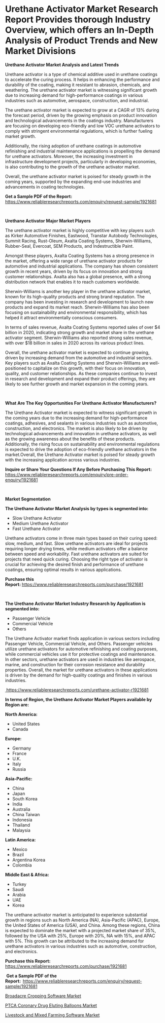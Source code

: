 <p><h1>Urethane Activator Market Research Report Provides thorough Industry Overview, which offers an In-Depth Analysis of Product Trends and New Market Divisions</h1></p><p><strong>Urethane Activator Market Analysis and Latest Trends</strong></p>
<p><p>Urethane activator is a type of chemical additive used in urethane coatings to accelerate the curing process. It helps in enhancing the performance and durability of the coating, making it resistant to abrasion, chemicals, and weathering. The urethane activator market is witnessing significant growth due to increasing demand for high-performance coatings in various industries such as automotive, aerospace, construction, and industrial.</p><p>The urethane activator market is expected to grow at a CAGR of 13% during the forecast period, driven by the growing emphasis on product innovation and technological advancements in the coatings industry. Manufacturers are focusing on developing eco-friendly and low VOC urethane activators to comply with stringent environmental regulations, which is further fueling market growth.</p><p>Additionally, the rising adoption of urethane coatings in automotive refinishing and industrial maintenance applications is propelling the demand for urethane activators. Moreover, the increasing investment in infrastructure development projects, particularly in developing economies, is also contributing to the growth of the urethane activator market.</p><p>Overall, the urethane activator market is poised for steady growth in the coming years, supported by the expanding end-use industries and advancements in coating technologies.</p></p>
<p><strong>Get a Sample PDF of the Report:&nbsp;</strong> <a href="https://www.reliableresearchreports.com/enquiry/request-sample/1921681">https://www.reliableresearchreports.com/enquiry/request-sample/1921681</a></p>
<p>&nbsp;</p>
<p><strong>Urethane Activator Major Market Players</strong></p>
<p><p>The urethane activator market is highly competitive with key players such as Kirker Automotive Finishes, Eastwood, Transtar Autobody Technologies, Summit Racing, Rust-Oleum, Axalta Coating Systems, Sherwin-Williams, Rubber-Seal, Evercoat, SEM Products, and Indestructible Paint. </p><p>Amongst these players, Axalta Coating Systems has a strong presence in the market, offering a wide range of urethane activator products for automotive and industrial applications. The company has shown consistent growth in recent years, driven by its focus on innovation and strong customer relationships. Axalta also has a global presence, with a strong distribution network that enables it to reach customers worldwide.</p><p>Sherwin-Williams is another key player in the urethane activator market, known for its high-quality products and strong brand reputation. The company has been investing in research and development to launch new products and expand its market reach. Sherwin-Williams has also been focusing on sustainability and environmental responsibility, which has helped it attract environmentally conscious consumers.</p><p>In terms of sales revenue, Axalta Coating Systems reported sales of over $4 billion in 2020, indicating strong growth and market share in the urethane activator segment. Sherwin-Williams also reported strong sales revenue, with over $18 billion in sales in 2020 across its various product lines.</p><p>Overall, the urethane activator market is expected to continue growing, driven by increasing demand from the automotive and industrial sectors. Key players such as Axalta Coating Systems and Sherwin-Williams are well-positioned to capitalize on this growth, with their focus on innovation, quality, and customer relationships. As these companies continue to invest in research and development and expand their product offerings, they are likely to see further growth and market expansion in the coming years.</p></p>
<p>&nbsp;</p>
<p><strong>What Are The Key Opportunities For Urethane Activator Manufacturers?</strong></p>
<p><p>The Urethane Activator market is expected to witness significant growth in the coming years due to the increasing demand for high-performance coatings, adhesives, and sealants in various industries such as automotive, construction, and electronics. The market is also likely to be driven by technological advancements and innovation in urethane activators, as well as the growing awareness about the benefits of these products. Additionally, the rising focus on sustainability and environmental regulations is expected to drive the adoption of eco-friendly urethane activators in the market.Overall, the Urethane Activator market is poised for steady growth with the increasing application across various industries.</p></p>
<p><strong>Inquire or Share Your Questions If Any Before Purchasing This Report:</strong> <a href="https://www.reliableresearchreports.com/enquiry/pre-order-enquiry/1921681">https://www.reliableresearchreports.com/enquiry/pre-order-enquiry/1921681</a></p>
<p>&nbsp;</p>
<p><strong>Market Segmentation</strong></p>
<p><strong>The Urethane Activator Market Analysis by types is segmented into:</strong></p>
<p><ul><li>Slow Urethane Activator</li><li>Medium Urethane Activator</li><li>Fast Urethane Activator</li></ul></p>
<p><p>Urethane activators come in three main types based on their curing speed: slow, medium, and fast. Slow urethane activators are ideal for projects requiring longer drying times, while medium activators offer a balance between speed and workability. Fast urethane activators are suited for projects that need quick curing. Choosing the right type of activator is crucial for achieving the desired finish and performance of urethane coatings, ensuring optimal results in various applications.</p></p>
<p><strong>Purchase this Report:&nbsp;</strong><a href="https://www.reliableresearchreports.com/purchase/1921681">https://www.reliableresearchreports.com/purchase/1921681</a></p>
<p>&nbsp;</p>
<p><strong>The Urethane Activator Market Industry Research by Application is segmented into:</strong></p>
<p><ul><li>Passenger Vehicle</li><li>Commercial Vehicle</li><li>Others</li></ul></p>
<p><p>The Urethane Activator market finds application in various sectors including Passenger Vehicle, Commercial Vehicle, and Others. Passenger vehicles utilize urethane activators for automotive refinishing and coating purposes, while commercial vehicles use it for protective coatings and maintenance. In other sectors, urethane activators are used in industries like aerospace, marine, and construction for their corrosion resistance and durability properties. Overall, the market for urethane activators in these applications is driven by the demand for high-quality coatings and finishes in various industries.</p></p>
<p><a href="https://www.reliableresearchreports.com/urethane-activator-r1921681">&nbsp;https://www.reliableresearchreports.com/urethane-activator-r1921681</a></p>
<p><strong>In terms of Region, the Urethane Activator Market Players available by Region are:</strong></p>
<p>
    <p> <strong> North America: </strong>
        <ul>
            <li>United States</li>
            <li>Canada</li>
        </ul>
        </p> 
    <p> <strong> Europe: </strong>
        <ul>
            <li>Germany</li>
            <li>France</li>
            <li>U.K.</li>
            <li>Italy</li>
            <li>Russia</li>
        </ul>
        </p> 
    <p> <strong> Asia-Pacific: </strong>
        <ul>
            <li>China</li>
            <li>Japan</li>
            <li>South Korea</li>
            <li>India</li>
            <li>Australia</li>
            <li>China Taiwan</li>
            <li>Indonesia</li>
            <li>Thailand</li>
            <li>Malaysia</li>
        </ul>
        </p> 
    <p> <strong> Latin America: </strong>
        <ul>
            <li>Mexico</li>
            <li>Brazil</li>
            <li>Argentina Korea</li>
            <li>Colombia</li>
        </ul>
        </p> 
    <p> <strong> Middle East & Africa: </strong>
        <ul>
            <li>Turkey</li>
            <li>Saudi</li>
            <li>Arabia</li>
            <li>UAE</li>
            <li>Korea</li>
        </ul>
    </p>
    </p>
<p><p>The urethane activator market is anticipated to experience substantial growth in regions such as North America (NA), Asia-Pacific (APAC), Europe, the United States of America (USA), and China. Among these regions, China is expected to dominate the market with a projected market share of 35%, followed by the USA with 25%, Europe with 20%, NA with 15%, and APAC with 5%. This growth can be attributed to the increasing demand for urethane activators in various industries such as automotive, construction, and electronics.</p></p>
<p><strong>Purchase this Report: </strong><a href="https://www.reliableresearchreports.com/purchase/1921681">https://www.reliableresearchreports.com/purchase/1921681</a></p>
<p>&nbsp;<strong>Get a Sample PDF of the Report:&nbsp;&nbsp;</strong><a href="https://www.reliableresearchreports.com/enquiry/request-sample/1921681">https://www.reliableresearchreports.com/enquiry/request-sample/1921681</a></p>
<p><strong></strong></p>
<p><p><a href="https://github.com/sofayahoo2023/Market-Research-Report-List-5/blob/main/broadacre-cropping-software-market.md">Broadacre Cropping Software Market</a></p><p><a href="https://view.publitas.com/reportprime-1/ptca-coronary-drug-eluting-balloons-market-share-size-trends-industry-analysis-report-by-application-small-vessel-disease-bifurcation-lesions-others-by-type-deb-balloon-standard-balloon-and-forecast-2024-2031/">PTCA Coronary Drug Eluting Balloons Market</a></p><p><a href="https://github.com/niyotibauri9/Market-Research-Report-List-1/blob/main/livestock-and-mixed-farming-software-market.md">Livestock and Mixed Farming Software Market</a></p></p>